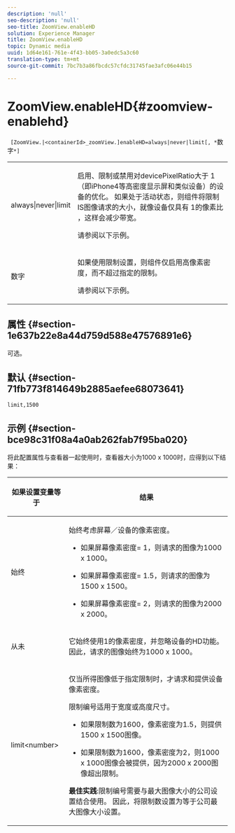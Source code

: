 ```yaml
---
description: 'null'
seo-description: 'null'
seo-title: ZoomView.enableHD
solution: Experience Manager
title: ZoomView.enableHD
topic: Dynamic media
uuid: 1d64e161-761e-4f43-bb05-3a0edc5a3c60
translation-type: tm+mt
source-git-commit: 7bc7b3a86fbcdc57cfdc31745fae3afc06e44b15

---
```



# ZoomView.enableHD{#zoomview-enablehd}

` [ZoomView.|<containerId>_zoomView.]enableHD=always|never|limit[, *`数字`*]`

<table id="table_0BEA0B5FFDF64E5594B534B2A87A6D88"> 
 <tbody> 
  <tr> 
   <td colname="col1"> <p> <span class="codeph"> always|never|limit</span> </p> </td> 
   <td colname="col2"> <p> 启用、限制或禁用对devicePixelRatio大于 <span class="codeph"> 1</span><span class="codeph"></span>（即iPhone4等高密度显示屏和类似设备）的设备的优化。 如果处于活动状态，则组件将限制IS图像请求的大小，就像设备仅具有 <span class="codeph"> 1的像素比</span> ，这样会减少带宽。 </p> <p>请参阅以下示例。 </p> </td> 
  </tr> 
  <tr> 
   <td colname="col1"> <p> <span class="codeph"><span class="varname"> 数字</span></span> </p> </td> 
   <td colname="col2"> <p> 如果使用限制设置，则组件仅启用高像素密度，而不超过指定的限制。 </p> <p>请参阅以下示例。 </p> </td> 
  </tr> 
 </tbody> 
</table>

## 属性 {#section-1e637b22e8a44d759d588e47576891e6}

可选。

## 默认 {#section-71fb773f814649b2885aefee68073641}

`limit,1500`

## 示例 {#section-bce98c31f08a4a0ab262fab7f95ba020}

将此配置属性与查看器一起使用时，查看器大小为1000 x 1000时，应得到以下结果：

<table id="table_F97FEDA0EE1B4EF6AC9FF9060548ACA4"> 
 <thead> 
  <tr> 
   <th colname="col1" class="entry"> <p>如果设置变量等于 </p> </th> 
   <th colname="col2" class="entry"> <p>结果 </p> </th> 
  </tr>
 </thead>
 <tbody> 
  <tr> 
   <td colname="col1"> <p><span class="codeph"> 始终</span> </p> </td> 
   <td colname="col2"> <p>始终考虑屏幕／设备的像素密度。 </p> <p> 
     <ul id="ul_D8F31FDFCDB74B75A3B1BFBEE33AF2E2"> 
      <li id="li_8A1C6DCCE10545349C73029729211BB2"> <p>如果屏幕像素密度= 1，则请求的图像为1000 x 1000。 </p> </li> 
      <li id="li_884156A34AC64B4E9B3ACC4C25EB710F"> <p>如果屏幕像素密度= 1.5，则请求的图像为1500 x 1500。 </p> </li> 
      <li id="li_7EC699284A7F4E679E512C3DA8B5454F"> <p>如果屏幕像素密度= 2，则请求的图像为2000 x 2000。 </p> </li> 
     </ul> </p> </td> 
  </tr> 
  <tr> 
   <td colname="col1"> <p><span class="codeph"> 从未</span> </p> </td> 
   <td colname="col2"> <p>它始终使用1的像素密度，并忽略设备的HD功能。 因此，请求的图像始终为1000 x 1000。 </p> </td> 
  </tr> 
  <tr> 
   <td colname="col1"> <p><span class="codeph"> limit&lt;number&gt;</span> </p> </td> 
   <td colname="col2"> <p>仅当所得图像低于指定限制时，才请求和提供设备像素密度。 </p> <p>限制编号适用于宽度或高度尺寸。 </p> <p> 
     <ul id="ul_CEC06B2280164951BA1A0ADED99E8050"> 
      <li id="li_CA7A0980ACC54690A4F212DF53E2DC8A"> <p>如果限制数为1600，像素密度为1.5，则提供1500 x 1500图像。 </p> </li> 
      <li id="li_A4AAD7FBFA0347B082789511CA6768A5"> <p>如果限制数为1600，像素密度为2，则1000 x 1000图像会被提供，因为2000 x 2000图像超出限制。 </p> </li> 
     </ul> </p> <p><b>最佳实践</b>:限制编号需要与最大图像大小的公司设置结合使用。 因此，将限制数设置为等于公司最大图像大小设置。 </p> </td> 
  </tr> 
 </tbody> 
</table>

